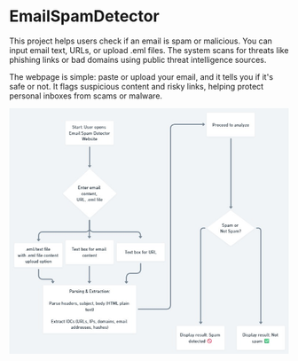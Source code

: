 # EmailSpamDetector
This project helps users check if an email is spam or malicious. You can input email text, URLs, or upload .eml files. The system scans for threats like phishing links or bad domains using public threat intelligence sources.

The webpage is simple: paste or upload your email, and it tells you if it's safe or not. It flags suspicious content and risky links, helping protect personal inboxes from scams or malware.

![Initial Flow](https://github.com/UnknownCore-Tech/EmailSpamDetector/blob/main/Initial%20Flow.jpeg?raw=true)
